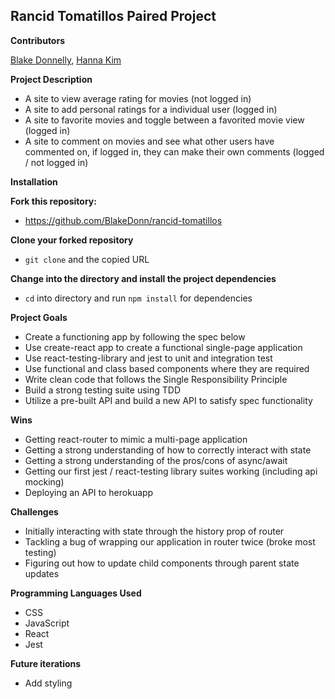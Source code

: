 ## Rancid Tomatillos Paired Project

**Contributors**

[Blake Donnelly](https://github.com/BlakeDonn), [Hanna Kim](https://github.com/hannakim91)

**Project Description**

* A site to view average rating for movies (not logged in)
* A site to add personal ratings for a individual user (logged in)
* A site to favorite movies and toggle between a favorited movie view (logged in) 
* A site to comment on movies and see what other users have commented on, if logged in, they can make their own comments (logged / not logged in) 

**Installation**

**Fork this repository:**

* https://github.com/BlakeDonn/rancid-tomatillos

**Clone your forked repository**

* `git clone` and the copied URL

**Change into the directory and install the project dependencies**

* `cd` into directory and run `npm install` for dependencies

**Project Goals**

* Create a functioning app by following the spec below
* Use create-react app to create a functional single-page application
* Use react-testing-library and jest to unit and integration test
* Use functional and class based components where they are required
* Write clean code that follows the Single Responsibility Principle
* Build a strong testing suite using TDD
* Utilize a pre-built API and build a new API to satisfy spec functionality 

**Wins**

* Getting react-router to mimic a multi-page application 
* Getting a strong understanding of how to correctly interact with state 
* Getting a strong understanding of the pros/cons of async/await 
* Getting our first jest / react-testing library suites working (including api mocking)
* Deploying an API to herokuapp 

**Challenges**

* Initially interacting with state through the history prop of router 
* Tackling a bug of wrapping our application in router twice (broke most testing) 
* Figuring out how to update child components through parent state updates  


**Programming Languages Used**

* CSS
* JavaScript
* React
* Jest

**Future iterations**

* Add styling


